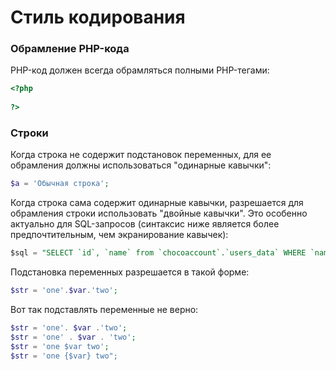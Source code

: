 # Стиль кодирования

### Обрамление PHP-кода
PHP-код должен всегда обрамляться полными PHP-тегами:
```php
<?php
 
?>
```

### Строки
Когда строка не содержит подстановок переменных, для ее обрамления должны использоваться "одинарные кавычки":
```php
$a = 'Обычная строка';
```

Когда строка сама содержит одинарные кавычки, разрешается для обрамления строки использовать "двойные кавычки". Это особенно актуально для SQL-запросов (синтаксис ниже является более предпочтительным, чем экранирование кавычек):
```sql
$sql = "SELECT `id`, `name` from `chocoaccount`.`users_data` WHERE `name`='Nikolay'";
```

Подстановка переменных разрешается в такой форме:
```php
$str = 'one'.$var.'two';
```
Вот так подставлять переменные не верно:
```php
$str = 'one'. $var .'two';
$str = 'one' . $var . 'two';
$str = 'one $var two';
$str = 'one {$var} two";
```



